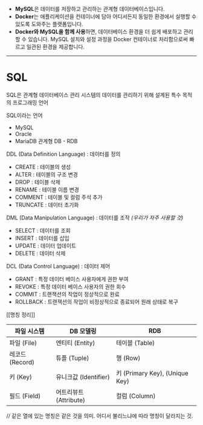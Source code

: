 - **MySQL**은 데이터를 저장하고 관리하는 관계형 데이터베이스입니다.
- **Docker**는 애플리케이션을 컨테이너에 담아 어디서든지 동일한 환경에서 실행할 수 있도록 도와주는 플랫폼입니다.
- **Docker와 MySQL을 함께 사용**하면, 데이터베이스 환경을 더 쉽게 배포하고 관리할 수 있습니다. MySQL 설치와 설정 과정을 Docker 컨테이너로 처리함으로써 빠르고 일관된 환경을 제공합니다.
---
# SQL
SQL은 관계형 데이터베이스 관리 시스템의 데이터를 관리하기 위해 설계된 특수 목적의 프로그래밍 언어


SQL이라는 언어 
- MySQL
- Oracle
- MariaDB
관계형 DB - RDB


DDL (Data Definition Language) : 데이터를 정의
- CREATE : 테이블의 생성
- ALTER : 테이블의 구조 변경
- DROP : 테이블 삭제
- RENAME : 테이블 이름 변경
- COMMENT : 테이블 및 컬럼 주석 추가
- TRUNCATE : 데이터 초기화

DML (Data Manipulation Language) : 데이터를 조작 *(우리가 자주 사용할 것)*
- SELECT : 데이터를 조회
- INSERT : 데이터를 삽입
- UPDATE : 데이터 업데이트
- DELETE : 데이터 삭제

DCL (Data Control Language) : 데이터 제어
- GRANT : 특정 데이터 베이스 사용자에게 권한 부여
- REVOKE : 특정 데이터 베이스 사용자의 권한 회수
- COMMIT : 트랜잭션의 작업이 정상적으로 완료
- ROLLBACK : 트랜잭션의 작업이 비정상적으로 종료되어 원래 상태로 복구


[[명칭 정리]]

| 파일 시스템       | DB 모델링            | RDB                           |
| ------------ | ----------------- | ----------------------------- |
| 파일 (File)    | 엔티티 (Entity)      | 테이블 (Table)                   |
| 레코드 (Record) | 튜플 (Tuple)        | 행 (Row)                       |
| 키 (Key)      | 유니크값 (Identifier) | 키 (Primary Key), (Unique Key) |
| 필드 (Field)   | 어트리뷰트 (Attribute) | 컬럼 (Column)                   |
// 같은 열에 있는 명칭은 같은 것을 의미. 어디서 불리느냐에 따라 명칭이 달라지는 것.











